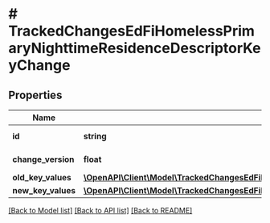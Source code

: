# # TrackedChangesEdFiHomelessPrimaryNighttimeResidenceDescriptorKeyChange

## Properties

Name | Type | Description | Notes
------------ | ------------- | ------------- | -------------
**id** | **string** | Resource identifier | [optional]
**change_version** | **float** | Change version | [optional]
**old_key_values** | [**\OpenAPI\Client\Model\TrackedChangesEdFiHomelessPrimaryNighttimeResidenceDescriptorKey**](TrackedChangesEdFiHomelessPrimaryNighttimeResidenceDescriptorKey.md) |  | [optional]
**new_key_values** | [**\OpenAPI\Client\Model\TrackedChangesEdFiHomelessPrimaryNighttimeResidenceDescriptorKey**](TrackedChangesEdFiHomelessPrimaryNighttimeResidenceDescriptorKey.md) |  | [optional]

[[Back to Model list]](../../README.md#models) [[Back to API list]](../../README.md#endpoints) [[Back to README]](../../README.md)
